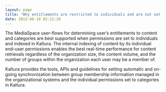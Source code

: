 ```yaml
---
layout: page
title: "Why entitlements are restricted to individuals and are not set to organizational units/groups?"
date: 2012-06-18 02:12:29
---
```


The MediaSpace user-flows for determining user’s entitlements to content and categories are best supported when permissions are set to individuals and indexed in Kaltura. The internal indexing of content by its individual end-user permissions enables the best real-time performance for content retrievals regardless of the organization size, the content volume, and the number of groups within the organization each user may be a member of.

Kaltura provides the tools, APIs and guidelines for setting automatic and on-going synchronization between group membership information managed in the organizational systems and the individual permissions set to categories in Kaltura. 